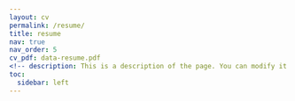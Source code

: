 ```yaml
---
layout: cv
permalink: /resume/
title: resume
nav: true
nav_order: 5
cv_pdf: data-resume.pdf
<!-- description: This is a description of the page. You can modify it in '_pages/cv.md'. You can also change or remove the top pdf download button. -->
toc:
  sidebar: left
---
```

